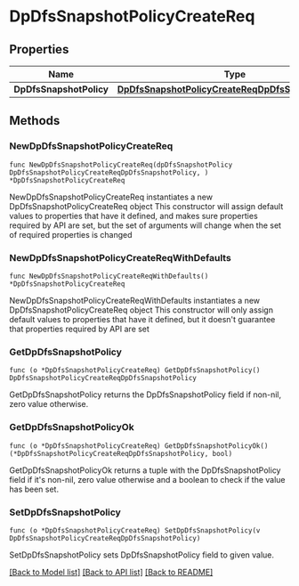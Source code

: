 # DpDfsSnapshotPolicyCreateReq

## Properties

Name | Type | Description | Notes
------------ | ------------- | ------------- | -------------
**DpDfsSnapshotPolicy** | [**DpDfsSnapshotPolicyCreateReqDpDfsSnapshotPolicy**](DpDfsSnapshotPolicyCreateReqDpDfsSnapshotPolicy.md) |  | 

## Methods

### NewDpDfsSnapshotPolicyCreateReq

`func NewDpDfsSnapshotPolicyCreateReq(dpDfsSnapshotPolicy DpDfsSnapshotPolicyCreateReqDpDfsSnapshotPolicy, ) *DpDfsSnapshotPolicyCreateReq`

NewDpDfsSnapshotPolicyCreateReq instantiates a new DpDfsSnapshotPolicyCreateReq object
This constructor will assign default values to properties that have it defined,
and makes sure properties required by API are set, but the set of arguments
will change when the set of required properties is changed

### NewDpDfsSnapshotPolicyCreateReqWithDefaults

`func NewDpDfsSnapshotPolicyCreateReqWithDefaults() *DpDfsSnapshotPolicyCreateReq`

NewDpDfsSnapshotPolicyCreateReqWithDefaults instantiates a new DpDfsSnapshotPolicyCreateReq object
This constructor will only assign default values to properties that have it defined,
but it doesn't guarantee that properties required by API are set

### GetDpDfsSnapshotPolicy

`func (o *DpDfsSnapshotPolicyCreateReq) GetDpDfsSnapshotPolicy() DpDfsSnapshotPolicyCreateReqDpDfsSnapshotPolicy`

GetDpDfsSnapshotPolicy returns the DpDfsSnapshotPolicy field if non-nil, zero value otherwise.

### GetDpDfsSnapshotPolicyOk

`func (o *DpDfsSnapshotPolicyCreateReq) GetDpDfsSnapshotPolicyOk() (*DpDfsSnapshotPolicyCreateReqDpDfsSnapshotPolicy, bool)`

GetDpDfsSnapshotPolicyOk returns a tuple with the DpDfsSnapshotPolicy field if it's non-nil, zero value otherwise
and a boolean to check if the value has been set.

### SetDpDfsSnapshotPolicy

`func (o *DpDfsSnapshotPolicyCreateReq) SetDpDfsSnapshotPolicy(v DpDfsSnapshotPolicyCreateReqDpDfsSnapshotPolicy)`

SetDpDfsSnapshotPolicy sets DpDfsSnapshotPolicy field to given value.



[[Back to Model list]](../README.md#documentation-for-models) [[Back to API list]](../README.md#documentation-for-api-endpoints) [[Back to README]](../README.md)


